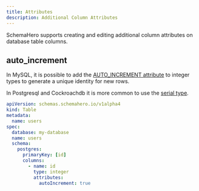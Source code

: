 ```yaml
---
title: Attributes
description: Additional Column Attributes
---
```


SchemaHero supports creating and editing additional column attributes on database table columns.

## auto_increment

In MySQL, it is possible to add the [AUTO_INCREMENT attribute](https://dev.mysql.com/doc/refman/8.0/en/example-auto-increment.html) to integer types to generate a unique identity for new rows.

 In Postgresql and Cockroachdb it is more common to use the [serial type](https://schemahero.io/databases/postgres/column-types/).

```yaml
apiVersion: schemas.schemahero.io/v1alpha4
kind: Table
metadata:
  name: users
spec:
  database: my-database
  name: users
  schema:
    postgres:
      primaryKey: [id]
      columns:
        - name: id
          type: integer
          attributes:
            autoIncrement: true
```
